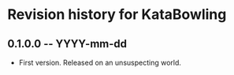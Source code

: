 # Revision history for KataBowling

## 0.1.0.0 -- YYYY-mm-dd

* First version. Released on an unsuspecting world.
